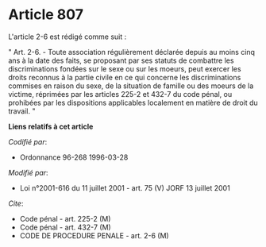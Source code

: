 # Article 807

L'article 2-6 est rédigé comme suit :

" Art. 2-6. - Toute association régulièrement déclarée depuis au moins cinq ans à la date des faits, se proposant par ses
statuts de combattre les discriminations fondées sur le sexe ou sur les moeurs, peut exercer les droits reconnus à la partie
civile en ce qui concerne les discriminations commises en raison du sexe, de la situation de famille ou des moeurs de la
victime, réprimées par les articles 225-2 et 432-7 du code pénal, ou prohibées par les dispositions applicables localement en
matière de droit du travail. "

**Liens relatifs à cet article**

_Codifié par_:

  - Ordonnance 96-268 1996-03-28

_Modifié par_:

  - Loi n°2001-616 du 11 juillet 2001 - art. 75 (V) JORF 13 juillet 2001

_Cite_:

  - Code pénal - art. 225-2 (M)
  - Code pénal - art. 432-7 (M)
  - CODE DE PROCEDURE PENALE - art. 2-6 (M)

